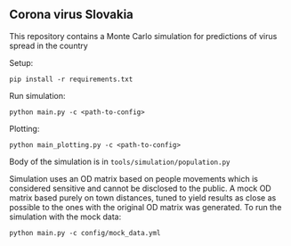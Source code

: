 ## Corona virus Slovakia

This repository contains a Monte Carlo simulation for predictions of virus spread in the country

Setup:

`pip install -r requirements.txt`

Run simulation:

`python main.py -c <path-to-config>`

Plotting:

`python main_plotting.py -c <path-to-config>`

Body of the simulation is in `tools/simulation/population.py`

Simulation uses an OD matrix based on people movements which is considered sensitive
and cannot be disclosed to the public.
A mock OD matrix based purely on town distances, 
tuned to yield results as close as possible to the ones with the original OD matrix 
was generated.
To run the simulation with the mock data:

`python main.py -c config/mock_data.yml`